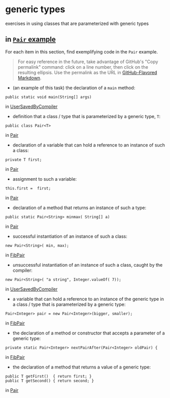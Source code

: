 # generic types

exercises in using classes that are parameterized with
generic types

## in [`Pair` example](https://github.com/stuyvesant-cs/solutionsHolmes/tree/master/2019-04-05_PairOfGenerics)

For each item in this section, find exemplifying code in the `Pair` example.
>For easy reference in the future, take advantage of
GitHub's "Copy permalink" command: click on a line number,
then click on the resulting ellipsis. Use the permalink as the URL
in [GitHub-Flavored Markdown](https://help.github.com/en/articles/basic-writing-and-formatting-syntax#links).


- (an example of this task) the declaration of a `main` method:
```
public static void main(String[] args)
```
in [UserSavedByCompiler](https://github.com/stuyvesant-cs/solutionsHolmes/blob/21b641c9dda3c43d3e71de138c24c29f11687d88/2019-04-05_PairOfGenerics/UserSavedByCompiler.java#L11)


- definition that a class / type that is parameterized by a generic type, `T`:
```
public class Pair<T>
```
in [Pair](https://github.com/yaruluo/5D_genericTypes/blob/1c785802a52a19b5a126f3139b95951b725176b1/Pair.java#L8)


- declaration of a variable that can hold a reference to an instance
of such a class:
```
private T first;
```
in [Pair](https://github.com/yaruluo/5D_genericTypes/blob/master/Pair.java)


- assignment to such a variable:
```
this.first =  first;
```
in [Pair](https://github.com/yaruluo/5D_genericTypes/blob/master/Pair.java)


- declaration of a method that returns an instance of such a type:
```
public static Pair<String> minmax( String[] a)
```
in [Pair](https://github.com/yaruluo/5D_genericTypes/blob/master/Pair.java)


- successful instantiation of an instance of such a class:
```
new Pair<String>( min, max);
```
in [FibPair](https://github.com/yaruluo/5D_genericTypes/blob/master/FibPair.java)


- *un*successful instantiation of an instance of such a class,
caught by the compiler:
```
new Pair<String>( "a string", Integer.valueOf( 7));
```
in [UserSavedByCompiler](https://github.com/stuyvesant-cs/solutionsHolmes/blob/21b641c9dda3c43d3e71de138c24c29f11687d88/2019-04-05_PairOfGenerics/UserSavedByCompiler.java#L11)


- a variable that can hold a reference to an instance of the generic type
in a class / type that is parameterized by a generic type:
```
Pair<Integer> pair = new Pair<Integer>(bigger, smaller);
```
in [FibPair](https://github.com/yaruluo/5D_genericTypes/blob/master/FibPair.java)


- the declaration of a method or constructor that accepts a parameter of a generic type:
```
private static Pair<Integer> nextPairAfter(Pair<Integer> oldPair) {
```
in [FibPair](https://github.com/yaruluo/5D_genericTypes/blob/master/FibPair.java)


- the declaration of a method that returns a value of a generic type:
```
public T getFirst()  { return first; }
public T getSecond() { return second; }
```
in [Pair](https://github.com/yaruluo/5D_genericTypes/blob/master/Pair.java)
